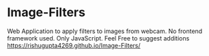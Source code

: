 # Image-Filters

Web Application to apply filters to images from webcam.
No frontend framework used. Only JavaScript.
Feel Free to suggest additions
https://rishugupta4269.github.io/Image-Filters/
